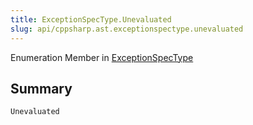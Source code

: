 ```yaml
---
title: ExceptionSpecType.Unevaluated
slug: api/cppsharp.ast.exceptionspectype.unevaluated
---
```

Enumeration Member in [ExceptionSpecType](/api/cppsharp/ast/exceptionspectype)

## Summary



```csharp
Unevaluated
```

